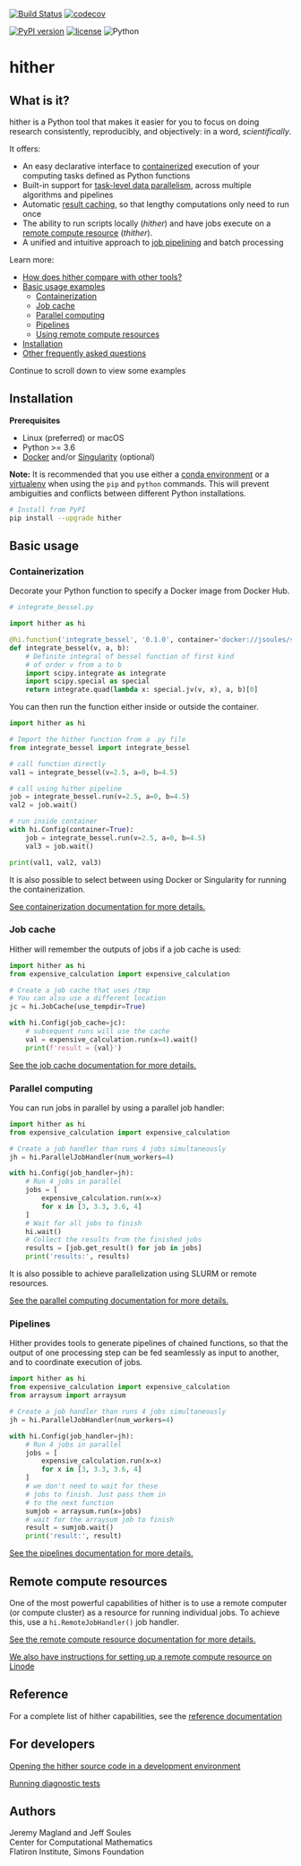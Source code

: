 [![Build Status](https://travis-ci.org/flatironinstitute/hither.svg?branch=master)](https://travis-ci.org/flatironinstitute/hither)
[![codecov](https://codecov.io/gh/flatironinstitute/hither/branch/master/graph/badge.svg)](https://codecov.io/gh/flatironinstitute/hither)

[![PyPI version](https://badge.fury.io/py/hither.svg)](https://badge.fury.io/py/hither)
[![license](https://img.shields.io/badge/License-Apache--2.0-blue.svg)](https://opensource.org/licenses/Apache-2.0)
![Python](https://img.shields.io/badge/python-%3E=3.6-blue.svg)

# hither

## What is it?

hither is a Python tool that makes it easier for you to focus on doing research consistently,
reproducibly, and objectively: in a word, *scientifically*.

It offers:

* An easy declarative interface to [containerized](./containerization.md)
execution of your computing tasks defined as Python functions
* Built-in support for [task-level data parallelism](./parallel-computing.md),
across multiple algorithms and pipelines
* Automatic [result caching](./doc/job-cache.md), so that lengthy computations only need to run once
* The ability to run scripts locally (*hither*) and have jobs execute on a [remote compute resource](./doc/remote-compute-resource.md) (*thither*).
* A unified and intuitive approach to [job pipelining](./doc/pipelines.md) and batch processing

Learn more:

* [How does hither compare with other tools?](./doc/overview.md)
* [Basic usage examples](#basic-usage)
    - [Containerization](#containerization)
    - [Job cache](#job-cache)
    - [Parallel computing](#parallel-computing)
    - [Pipelines](#pipelines)
    - [Using remote compute resources](#remote-compute-resources)
* [Installation](#installation)
* [Other frequently asked questions](./doc/faq.md)

Continue to scroll down to view some examples

## Installation

**Prerequisites**

* Linux (preferred) or macOS
* Python >= 3.6
* [Docker](https://docs.docker.com/engine/) and/or [Singularity](https://sylabs.io/singularity/) (optional)

**Note:** It is recommended that you use either a [conda environment](https://docs.conda.io/projects/conda/en/latest/user-guide/tasks/manage-environments.html) or a [virtualenv](https://virtualenv.pypa.io/en/latest/) when using the `pip` and `python` commands. This will prevent ambiguities and conflicts between different Python installations.

```bash
# Install from PyPI
pip install --upgrade hither
```

## Basic usage

### Containerization

Decorate your Python function to specify a Docker image from Docker Hub.

```python
# integrate_bessel.py

import hither as hi

@hi.function('integrate_bessel', '0.1.0', container='docker://jsoules/simplescipy:latest')
def integrate_bessel(v, a, b):
    # Definite integral of bessel function of first kind
    # of order v from a to b
    import scipy.integrate as integrate
    import scipy.special as special
    return integrate.quad(lambda x: special.jv(v, x), a, b)[0]
```

You can then run the function either inside or outside the container.

```python
import hither as hi

# Import the hither function from a .py file
from integrate_bessel import integrate_bessel

# call function directly
val1 = integrate_bessel(v=2.5, a=0, b=4.5)

# call using hither pipeline
job = integrate_bessel.run(v=2.5, a=0, b=4.5)
val2 = job.wait()

# run inside container
with hi.Config(container=True):
    job = integrate_bessel.run(v=2.5, a=0, b=4.5)
    val3 = job.wait()

print(val1, val2, val3)
```

It is also possible to select between using Docker or Singularity for running the containerization.

[See containerization documentation for more details.](./doc/containerization.md)


### Job cache

Hither will remember the outputs of jobs if a job cache is used:

```python
import hither as hi
from expensive_calculation import expensive_calculation

# Create a job cache that uses /tmp
# You can also use a different location
jc = hi.JobCache(use_tempdir=True)

with hi.Config(job_cache=jc):
    # subsequent runs will use the cache
    val = expensive_calculation.run(x=4).wait()
    print(f'result = {val}')
```

[See the job cache documentation for more details.](./doc/job-cache.md)

### Parallel computing

You can run jobs in parallel by using a parallel job handler:

```python
import hither as hi
from expensive_calculation import expensive_calculation

# Create a job handler than runs 4 jobs simultaneously
jh = hi.ParallelJobHandler(num_workers=4)

with hi.Config(job_handler=jh):
    # Run 4 jobs in parallel
    jobs = [
        expensive_calculation.run(x=x)
        for x in [3, 3.3, 3.6, 4]
    ]
    # Wait for all jobs to finish
    hi.wait()
    # Collect the results from the finished jobs
    results = [job.get_result() for job in jobs]
    print('results:', results)
```

It is also possible to achieve parallelization using SLURM or remote resources.

[See the parallel computing documentation for more details.](./doc/parallel-computing.md)

### Pipelines

Hither provides tools to generate pipelines of chained functions, so that the output of one processing step can be fed seamlessly as input to another, and to coordinate execution of jobs.

```python
import hither as hi
from expensive_calculation import expensive_calculation
from arraysum import arraysum

# Create a job handler than runs 4 jobs simultaneously
jh = hi.ParallelJobHandler(num_workers=4)

with hi.Config(job_handler=jh):
    # Run 4 jobs in parallel
    jobs = [
        expensive_calculation.run(x=x)
        for x in [3, 3.3, 3.6, 4]
    ]
    # we don't need to wait for these
    # jobs to finish. Just pass them in
    # to the next function
    sumjob = arraysum.run(x=jobs)
    # wait for the arraysum job to finish
    result = sumjob.wait()
    print('result:', result)
```

[See the pipelines documentation for more details.](./doc/pipelines.md)


## Remote compute resources

One of the most powerful capabilities of hither is to use a remote computer (or compute cluster) as a resource for running individual jobs. To achieve this, use a `hi.RemoteJobHandler()` job handler.

[See the remote compute resource documentation for more details.](./doc/remote-compute-resource.md)

[We also have instructions for setting up a remote compute resource on Linode](./doc/howto_compute_resource_on_linode.md)

## Reference

For a complete list of hither capabilities, see the [reference documentation](./doc/reference.md)

## For developers

[Opening the hither source code in a development environment](./doc/devel.md)

[Running diagnostic tests](./doc/tests.md)

## Authors

Jeremy Magland and Jeff Soules<br>
Center for Computational Mathematics<br>
Flatiron Institute, Simons Foundation
